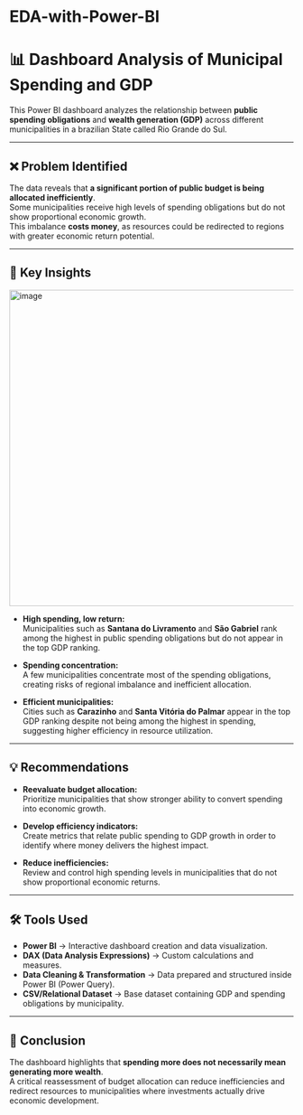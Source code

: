 # EDA-with-Power-BI

# 📊 Dashboard Analysis of Municipal Spending and GDP

This Power BI dashboard analyzes the relationship between **public spending obligations** and **wealth generation (GDP)** across different municipalities in a brazilian State called Rio Grande do Sul.

---

## ❌ Problem Identified
The data reveals that **a significant portion of public budget is being allocated inefficiently**.  
Some municipalities receive high levels of spending obligations but do not show proportional economic growth.  
This imbalance **costs money**, as resources could be redirected to regions with greater economic return potential.

---

## 🔎 Key Insights

<img width="995" height="560" alt="image" src="https://github.com/user-attachments/assets/db637d27-c104-4fc3-a44d-2fc7e46a482f" />

- **High spending, low return:**  
  Municipalities such as **Santana do Livramento** and **São Gabriel** rank among the highest in public spending obligations but do not appear in the top GDP ranking.

- **Spending concentration:**  
  A few municipalities concentrate most of the spending obligations, creating risks of regional imbalance and inefficient allocation.

- **Efficient municipalities:**  
  Cities such as **Carazinho** and **Santa Vitória do Palmar** appear in the top GDP ranking despite not being among the highest in spending, suggesting higher efficiency in resource utilization.

---

## 💡 Recommendations
- **Reevaluate budget allocation:**  
  Prioritize municipalities that show stronger ability to convert spending into economic growth.

- **Develop efficiency indicators:**  
  Create metrics that relate public spending to GDP growth in order to identify where money delivers the highest impact.

- **Reduce inefficiencies:**  
  Review and control high spending levels in municipalities that do not show proportional economic returns.

---

## 🛠 Tools Used
- **Power BI** → Interactive dashboard creation and data visualization.  
- **DAX (Data Analysis Expressions)** → Custom calculations and measures.  
- **Data Cleaning & Transformation** → Data prepared and structured inside Power BI (Power Query).  
- **CSV/Relational Dataset** → Base dataset containing GDP and spending obligations by municipality.  

---

## 🎯 Conclusion
The dashboard highlights that **spending more does not necessarily mean generating more wealth**.  
A critical reassessment of budget allocation can reduce inefficiencies and redirect resources to municipalities where investments actually drive economic development.
